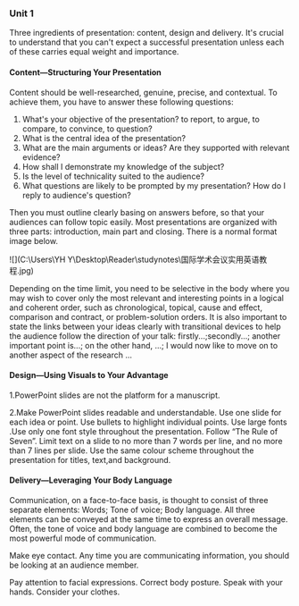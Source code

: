 ### Unit 1

Three ingredients of presentation: content, design and delivery. It's crucial to understand that you can't expect a successful presentation unless each of these carries equal weight and importance. 

#### Content—Structuring Your Presentation  

Content should be well-researched, genuine, precise, and contextual. To achieve them, you have to answer these following questions:

1. What's your objective of the presentation? to report, to argue, to compare, to convince, to question?
2. What is the central idea of the presentation?
3. What are the main arguments or ideas? Are they supported with relevant evidence?
4. How shall I demonstrate my knowledge of the subject?
5. Is the level of technicality suited to the audience?
6. What questions are likely to be prompted by my presentation? How do I reply to audience's question?

Then you must outline clearly basing on answers before, so that your audiences can follow topic easily. Most presentations are organized  with three parts: introduction, main part and closing. There is a normal format image below.

 ![](C:\Users\YH Y\Desktop\Reader\studynotes\国际学术会议实用英语教程.jpg)

Depending on the time limit, you need to be selective in the body where you may wish to cover only the most relevant and interesting points in a logical and coherent order, such as chronological, topical, cause and effect, comparison and contract, or problem-solution orders. It is also important to state the links between your ideas clearly with transitional devices to help the audience follow the direction of your talk: firstly...;secondly...; another important point is...; on the other hand, ...; I would now
like to move on to another aspect of the research ...

#### Design—Using Visuals to Your Advantage  

1.PowerPoint slides are not the platform for a manuscript.

2.Make PowerPoint slides readable and understandable.  Use one slide for each idea or point. Use bullets to highlight individual points. Use large fonts .Use only one font style throughout the presentation.  Follow “The Rule of Seven”. Limit text on a slide to no more than 7 words per line, and no more than 7 lines per slide. Use the same colour scheme throughout the presentation for titles, text,and background.

#### Delivery—Leveraging Your Body Language

Communication, on a face-to-face basis, is thought to consist of three separate elements: Words; Tone of voice; Body language. All three elements can be conveyed at the same time to express an overall message. Often, the tone of voice and body language are combined to become the most powerful mode of communication. 

Make eye contact.  Any time you are communicating information, you should be looking at an audience member.   

Pay attention to facial expressions.   Correct body posture.   Speak with your hands.   Consider your clothes.   
